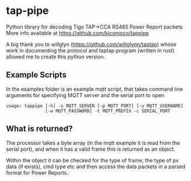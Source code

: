 # tap-pipe
Python library for decoding Tigo TAP->CCA RS485 Power Report packets
More info available at https://github.com/kicomoco/tappipe

A big thank you to willglyn (https://github.com/willglynn/taptap) whose work in documenting the protocol and taptap program (written in rust) allowed me to create this python version.

## Example Scripts
In the examples folder is an example mqtt script, that takes command line arguments for specifying MQTT server and the serial port to open
```
usage: tappipe [-h] -s MQTT_SERVER [-p MQTT_PORT] [-u MQTT_USERNAME]
               [-w MQTT_PASSWORD] -t MQTT_PREFIX -c SERIAL_PORT
```

## What is returned?
The processor takes a byte array (in the mqtt example it is read from the serial port), and when it has a valid frame this is returned as an object.

Within the object it can be checked for the type of frame, the type of pv data (if exists), cmd type etc and then access the data packets in a parsed format for Power Reports.